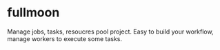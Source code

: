 # fullmoon
Manage jobs, tasks, resoucres pool project. Easy to build your workflow, manage workers to execute some tasks.
